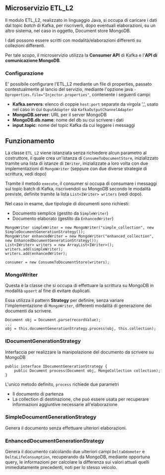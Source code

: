 ## Microservizio ETL_L2

Il modulo ETL_L2, realizzato in linguaggio Java, si occupa di caricare i dati dal topic _batch_ di Kafka, per 
riscriverli, dopo eventuali elaborazioni, su un altro sistema, nel caso in oggetto, Document store MongoDB.

I dati possono essere scritti con modalità/elaborazioni differenti su collezioni differenti. 

Per tale scopo, il microservizio utilizza la **Consumer API** di Kafka e l'**API di comunicazione MongoDB**.

### Configurazione
E' possibile configurare l'ETL_L2 mediante un file di properties, passato contestualmente al lancio del servizio, 
mediante l'opzione java `-Dproperties.file="Injector.properties"`, contenente i seguenti campi:

- **Kafka.servers**: elenco di coppie `host:port` separate da virgola ',', usato nel caso in cui `OuputAdapter` sia `KafkaOutputChannelAdapter`
- **MongoDB.server**: URL per il server MongoDB
- **MongoDB.db.name**: nome del db su cui scrivere i dati
- **input.topic**: nome del topic Kafka da cui leggere i messaggi

## Funzionamento
La classe `ETL_L2` viene istanziata senza richiedere alcun parametro al costruttore, il quale crea un'istanza di 
`ConsumeToDocumentStore`, inizializzato tramite una lista di istanze di `IWriter`, inizializzate a loro volta con due 
implementazioni di `MongoWriter` (seppure con due diverse strategie di scrittura, vedi dopo)

Tramite il metodo `execute`, il consumer si occupa di consumare i messaggi sul topic batch di Kafka, riscrivendoli su 
MongoDB secondo le modalità previste, definite tramite la lista `List<IWriter> writers` (vedi dopo). 

Nel caso in esame, due tipologie di documenti sono richiesti:

- Documento semplice (gestito da `SimpleWriter`)
- Documento elaborato (gestito da `EnhancedWriter`)

```
MongoWriter simpleWriter = new MongoWriter("simple_collection", new SimpleDocumentGenerationStrategy());
MongoWriter enhancedWriter = new MongoWriter("enhanced_collection", new EnhancedDocumentGenerationStrategy());
List<IWriter> writers = new ArrayList<IWriter>();
writers.add(simpleWriter);
writers.add(enhancedWriter);

consumer = new ConsumeToDocumentStore(writers);
```

### MongoWriter
Questa è la classe che si occupa di effettuare la scrittura su MongoDB in modalità `upsert` al fine di evitare duplicati.
 
Essa utilizza il pattern __Strategy__ per definire, senza variare l'implementazione di `MongoWriter`, differenti 
modalità di generazione dei documenti da scrivere.

```
Document obj = Document.parse(recordValue);
...
obj = this.documentGenerationStrategy.process(obj, this.collection);
```

### IDocumentGenerationStrategy
Interfaccia per realizzare la manipolazione del documento da scrivere su MongoDB
```
public interface IDocumentGenerationStrategy {
    public Document process(Document obj, MongoCollection collection);
}
```
L'unico metodo definito, `process` richiede due parametri
- Il documento di partenza
- La collection di destinazione, che può essere usata per recuperare informazioni aggiuntive necessarie all'elaborazione

### SimpleDocumentGenerationStrategy
Genera il documento senza effettuare ulteriori elaborazioni.

### EnhancedDocumentGenerationStrategy
Genera il documento calcolando due ulteriori campi `DeltaOdometer` e `DeltaLifeConsumption`, recuperando da MongoDB, 
mediante opportuna query, le informazioni per calcolare la differenza sui valori attuali quelli immediatamente 
precedenti, noti per lo stesso veicolo.
